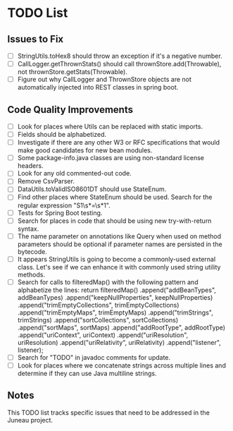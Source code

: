 # TODO List

## Issues to Fix

- [ ] StringUtils.toHex8 should throw an exception if it's a negative number.
- [ ] CallLogger.getThrownStats() should call thrownStore.add(Throwable), not thrownStore.getStats(Throwable).
- [ ] Figure out why CallLogger and ThrownStore objects are not automatically injected into REST classes in spring boot.

## Code Quality Improvements

- [ ] Look for places where Utils can be replaced with static imports.
- [ ] Fields should be alphabetized.
- [ ] Investigate if there are any other W3 or RFC specifications that would make good candidates for new bean modules.
- [ ] Some package-info.java classes are using non-standard license headers.
- [ ] Look for any old commented-out code.
- [ ] Remove CsvParser.
- [ ] DataUtils.toValidISO8601DT should use StateEnum.
- [ ] Find other places where StateEnum should be used. Search for the regular expression "S1\s*=\s*1".
- [ ] Tests for Spring Boot testing.
- [ ] Search for places in code that should be using new try-with-return syntax.
- [ ] The name parameter on annotations like Query when used on method parameters should be optional if parameter names are persisted in the bytecode.
- [ ] It appears StringUtils is going to become a commonly-used external class. Let's see if we can enhance it with commonly used string utility methods.
- [ ] Search for calls to filteredMap() with the following pattern and alphabetize the lines:
		return filteredMap()
			.append("addBeanTypes", addBeanTypes)
			.append("keepNullProperties", keepNullProperties)
			.append("trimEmptyCollections", trimEmptyCollections)
			.append("trimEmptyMaps", trimEmptyMaps)
			.append("trimStrings", trimStrings)
			.append("sortCollections", sortCollections)
			.append("sortMaps", sortMaps)
			.append("addRootType", addRootType)
			.append("uriContext", uriContext)
			.append("uriResolution", uriResolution)
			.append("uriRelativity", uriRelativity)
			.append("listener", listener);
- [ ] Search for "TODO" in javadoc comments for update.
- [ ] Look for places where we concatenate strings across multiple lines and determine if they can use Java multiline strings.

## Notes

This TODO list tracks specific issues that need to be addressed in the Juneau project.
